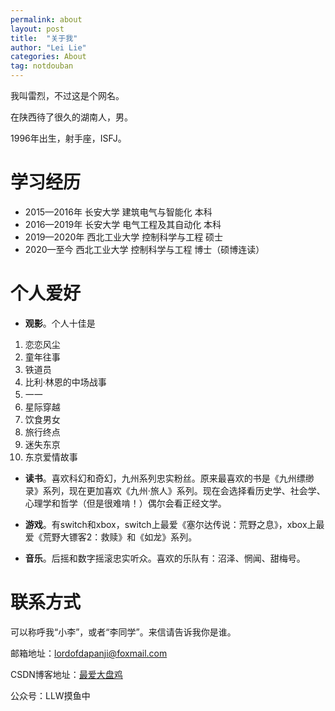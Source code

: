 ```yaml
---
permalink: about
layout: post
title:  "关于我"
author: "Lei Lie"
categories: About
tag: notdouban
---
```


我叫雷烈，不过这是个网名。

在陕西待了很久的湖南人，男。

1996年出生，射手座，ISFJ。

# 学习经历

- 2015—2016年 长安大学 建筑电气与智能化 本科
- 2016—2019年 长安大学 电气工程及其自动化 本科
- 2019—2020年 西北工业大学 控制科学与工程 硕士
- 2020—至今 西北工业大学 控制科学与工程 博士（硕博连读）

# 个人爱好
- **观影**。个人十佳是
1. 恋恋风尘
2. 童年往事
3. 铁道员
4. 比利·林恩的中场战事
5. 一一
6. 星际穿越
7. 饮食男女
8. 旅行终点
9. 迷失东京
10. 东京爱情故事

- **读书**。喜欢科幻和奇幻，九州系列忠实粉丝。原来最喜欢的书是《九州缥缈录》系列，现在更加喜欢《九州·旅人》系列。现在会选择看历史学、社会学、心理学和哲学（但是很难啃！）偶尔会看正经文学。

- **游戏**。有switch和xbox，switch上最爱《塞尔达传说：荒野之息》，xbox上最爱《荒野大镖客2：救赎》和《如龙》系列。

- **音乐**。后摇和数字摇滚忠实听众。喜欢的乐队有：沼泽、惘闻、甜梅号。

# 联系方式

可以称呼我“小李”，或者“李同学”。来信请告诉我你是谁。

邮箱地址：lordofdapanji@foxmail.com

CSDN博客地址：[最爱大盘鸡](https://blog.csdn.net/Ruins_LEE?spm=1000.2115.3001.5343)

公众号：LLW摸鱼中